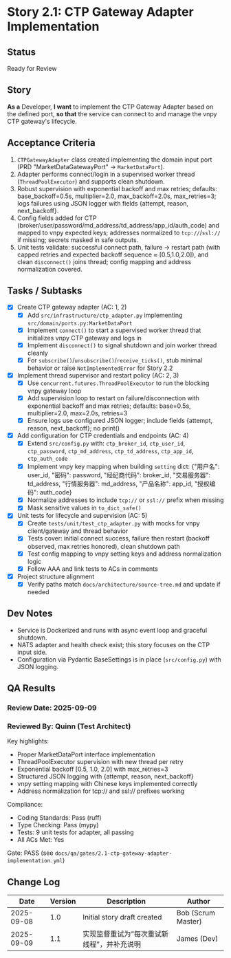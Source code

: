 # Story 2.1: CTP Gateway Adapter Implementation

## Status
Ready for Review

## Story
**As a** Developer,
**I want** to implement the CTP Gateway Adapter based on the defined port,
**so that** the service can connect to and manage the vnpy CTP gateway's lifecycle.

## Acceptance Criteria
1. `CTPGatewayAdapter` class created implementing the domain input port (PRD "MarketDataGatewayPort" → `MarketDataPort`).
2. Adapter performs connect/login in a supervised worker thread (`ThreadPoolExecutor`) and supports clean shutdown.
3. Robust supervision with exponential backoff and max retries; defaults: base_backoff=0.5s, multiplier=2.0, max_backoff=2.0s, max_retries=3; logs failures using JSON logger with fields {attempt, reason, next_backoff}.
4. Config fields added for CTP (broker/user/password/md_address/td_address/app_id/auth_code) and mapped to vnpy expected keys; addresses normalized to `tcp://`/`ssl://` if missing; secrets masked in safe outputs.
5. Unit tests validate: successful connect path, failure → restart path (with capped retries and expected backoff sequence ≈ [0.5,1.0,2.0]), and clean `disconnect()` joins thread; config mapping and address normalization covered.

## Tasks / Subtasks
- [x] Create CTP gateway adapter (AC: 1, 2)
  - [x] Add `src/infrastructure/ctp_adapter.py` implementing `src/domain/ports.py:MarketDataPort`
  - [x] Implement `connect()` to start a supervised worker thread that initializes vnpy CTP gateway and logs in
  - [x] Implement `disconnect()` to signal shutdown and join worker thread cleanly
  - [x] For `subscribe()`/`unsubscribe()`/`receive_ticks()`, stub minimal behavior or raise `NotImplementedError` for Story 2.2

- [x] Implement thread supervisor and restart policy (AC: 2, 3)
  - [x] Use `concurrent.futures.ThreadPoolExecutor` to run the blocking vnpy gateway loop
  - [x] Add supervision loop to restart on failure/disconnection with exponential backoff and max retries; defaults: base=0.5s, multiplier=2.0, max=2.0s, retries=3
  - [x] Ensure logs use configured JSON logger; include fields {attempt, reason, next_backoff}; no print()

- [x] Add configuration for CTP credentials and endpoints (AC: 4)
  - [x] Extend `src/config.py` with: `ctp_broker_id`, `ctp_user_id`, `ctp_password`, `ctp_md_address`, `ctp_td_address`, `ctp_app_id`, `ctp_auth_code`
  - [x] Implement vnpy key mapping when building `setting` dict: {"用户名": user_id, "密码": password, "经纪商代码": broker_id, "交易服务器": td_address, "行情服务器": md_address, "产品名称": app_id, "授权编码": auth_code}
  - [x] Normalize addresses to include `tcp://` or `ssl://` prefix when missing
  - [x] Mask sensitive values in `to_dict_safe()`

- [x] Unit tests for lifecycle and supervision (AC: 5)
  - [x] Create `tests/unit/test_ctp_adapter.py` with mocks for vnpy client/gateway and thread behavior
  - [x] Tests cover: initial connect success, failure then restart (backoff observed, max retries honored), clean shutdown path
  - [x] Test config mapping to vnpy setting keys and address normalization logic
  - [x] Follow AAA and link tests to ACs in comments

- [x] Project structure alignment
  - [x] Verify paths match `docs/architecture/source-tree.md` and update if needed

## Dev Notes
- Service is Dockerized and runs with async event loop and graceful shutdown.
- NATS adapter and health check exist; this story focuses on the CTP input side.
- Configuration via Pydantic BaseSettings is in place (`src/config.py`) with JSON logging.

## QA Results

### Review Date: 2025-09-09
### Reviewed By: Quinn (Test Architect)

Key highlights:
- Proper MarketDataPort interface implementation
- ThreadPoolExecutor supervision with new thread per retry
- Exponential backoff [0.5, 1.0, 2.0] with max_retries=3
- Structured JSON logging with {attempt, reason, next_backoff}
- vnpy setting mapping with Chinese keys implemented correctly
- Address normalization for tcp:// and ssl:// prefixes working

Compliance:
- Coding Standards: Pass (ruff)
- Type Checking: Pass (mypy)
- Tests: 9 unit tests for adapter, all passing
- All ACs Met: Yes

Gate: PASS (see `docs/qa/gates/2.1-ctp-gateway-adapter-implementation.yml`)

## Change Log
| Date | Version | Description | Author |
|------|---------|-------------|--------|
| 2025-09-08 | 1.0 | Initial story draft created | Bob (Scrum Master) |
| 2025-09-09 | 1.1 | 实现监督重试为“每次重试新线程”，并补充说明 | James (Dev) |
